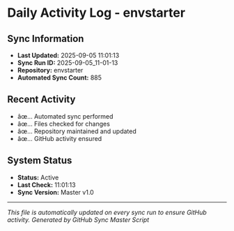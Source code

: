 ﻿# Daily Activity Log - envstarter

## Sync Information
- **Last Updated:** 2025-09-05 11:01:13
- **Sync Run ID:** 2025-09-05_11-01-13
- **Repository:** envstarter
- **Automated Sync Count:** 885

## Recent Activity
- âœ… Automated sync performed
- âœ… Files checked for changes
- âœ… Repository maintained and updated
- âœ… GitHub activity ensured

## System Status
- **Status:** Active
- **Last Check:** 11:01:13
- **Sync Version:** Master v1.0

---
*This file is automatically updated on every sync run to ensure GitHub activity.*
*Generated by GitHub Sync Master Script*
